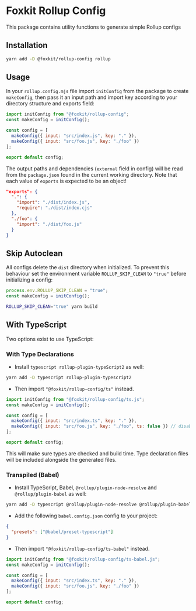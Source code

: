# Foxkit Rollup Config

This package contains utility functions to generate simple Rollup configs

## Installation

```sh
yarn add -D @foxkit/rollup-config rollup
```

## Usage

In your `rollup.config.mjs` file import `initConfig` from the package to create `makeConfig`, then pass it an input path and import key according to your directory structure and exports field:

```js
import initConfig from "@foxkit/rollup-config";
const makeConfig = initConfig();

const config = [
  makeConfig({ input: "src/index.js", key: "." }),
  makeConfig({ input: "src/foo.js", key: "./foo" })
];

export default config;
```

The output paths and dependencies (`external` field in config) will be read from the `package.json` found in the current working directory. Note that each value of `exports` is expected to be an object!

```json
"exports": {
  ".": {
    "import": "./dist/index.js",
    "require": "./dist/index.cjs"
  },
  "./foo": {
    "import": "./dist/foo.js"
  }
}
```

## Skip Autoclean

All configs delete the `dist` directory when initialized. To prevent this behaviour set the environment variable `ROLLUP_SKIP_CLEAN` to `"true"` before initializing a config:

```js
process.env.ROLLUP_SKIP_CLEAN = "true";
const makeConfig = initConfig();
```

```sh
ROLLUP_SKIP_CLEAN="true" yarn build
```

## With TypeScript

Two options exist to use TypeScript:

### With Type Declarations

- Install `typescript rollup-plugin-typeScript2` as well:

```sh
yarn add -D typescript rollup-plugin-typescript2
```

- Then import `"@foxkit/rollup-config/ts"` instead.

```js
import initConfig from "@foxkit/rollup-config/ts.js";
const makeConfig = initConfig();

const config = [
  makeConfig({ input: "src/index.ts", key: "." }),
  makeConfig({ input: "src/foo.js", key: "./foo", ts: false }) // disable ts for specific export
];

export default config;
```

This will make sure types are checked and build time. Type declaration files will be included alongside the generated files.

### Transpiled (Babel)

- Install TypeScript, Babel, `@rollup/plugin-node-resolve` and `@rollup/plugin-babel` as well:

```sh
yarn add -D typescript @rollup/plugin-node-resolve @rollup/plugin-babel @babel/core @babel/preset-typescript
```

- Add the following `babel.config.json` config to your project:

```json
{
  "presets": ["@babel/preset-typescript"]
}
```

- Then import `"@foxkit/rollup-config/ts-babel"` instead.

```js
import initConfig from "@foxkit/rollup-config/ts-babel.js";
const makeConfig = initConfig();

const config = [
  makeConfig({ input: "src/index.ts", key: "." }),
  makeConfig({ input: "src/foo.js", key: "./foo" })
];

export default config;
```
